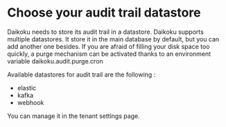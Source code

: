 # Choose your audit trail datastore

Daikoku needs to store its audit trail in a datastore. Daikoku supports multiple datastores. 
It store it in the main database by default, but you can add another one besides. If you are afraid of filling your disk space too quickly, a purge mechanism can be activated thanks to an environment variable daikoku.audit.purge.cron

Available datastores for audit trail are the following :

* elastic
* kafka
* webhook

You can manage it in the tenant settings page.
